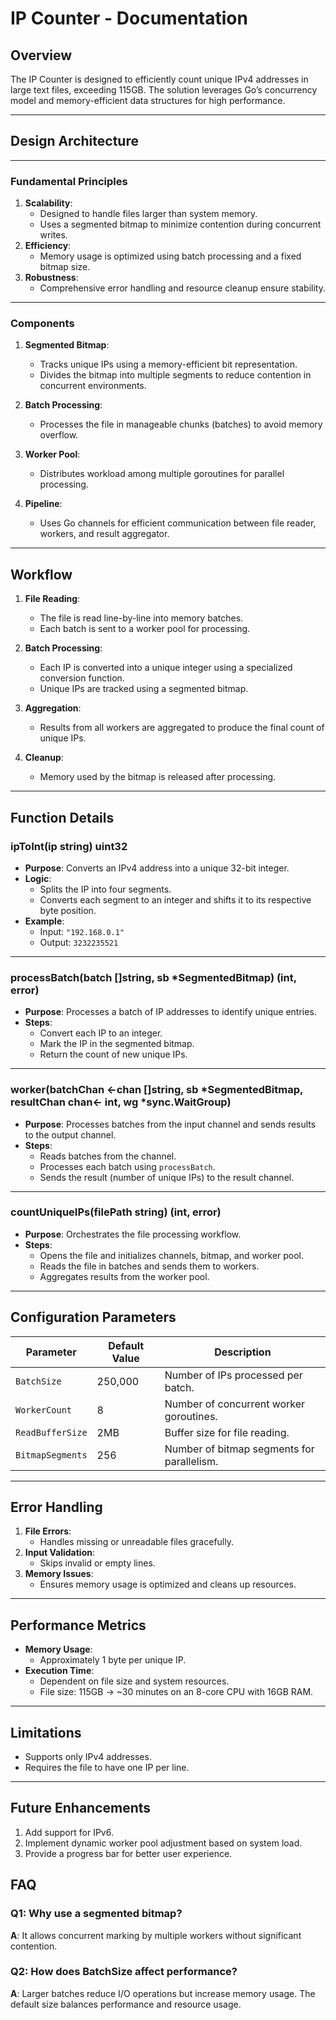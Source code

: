 # IP Counter - Documentation

## Overview

The IP Counter is designed to efficiently count unique IPv4 addresses in large text files, exceeding 115GB. The solution leverages Go’s concurrency model and memory-efficient data structures for high performance.

---

## Design Architecture

---
### Fundamental Principles
1. **Scalability**:
   - Designed to handle files larger than system memory. 
   - Uses a segmented bitmap to minimize contention during concurrent writes.
2. **Efficiency**:
   - Memory usage is optimized using batch processing and a fixed bitmap size.
3. **Robustness**:
   - Comprehensive error handling and resource cleanup ensure stability.

---
### Components
1. **Segmented Bitmap**:
   - Tracks unique IPs using a memory-efficient bit representation.
   - Divides the bitmap into multiple segments to reduce contention in concurrent environments.

2. **Batch Processing**:
   - Processes the file in manageable chunks (batches) to avoid memory overflow.

3. **Worker Pool**:
   - Distributes workload among multiple goroutines for parallel processing.

4. **Pipeline**:
   - Uses Go channels for efficient communication between file reader, workers, and result aggregator.

---
## Workflow

1. **File Reading**:
   - The file is read line-by-line into memory batches.
   - Each batch is sent to a worker pool for processing.

2. **Batch Processing**:
   - Each IP is converted into a unique integer using a specialized conversion function.
   - Unique IPs are tracked using a segmented bitmap.

3. **Aggregation**:
   - Results from all workers are aggregated to produce the final count of unique IPs.

4. **Cleanup**:
   - Memory used by the bitmap is released after processing.

---
## Function Details

### ipToInt(ip string) uint32

- **Purpose**: Converts an IPv4 address into a unique 32-bit integer.
- **Logic**:
  - Splits the IP into four segments.
  - Converts each segment to an integer and shifts it to its respective byte position.
- **Example**:
  - Input: `"192.168.0.1"`
  - Output: `3232235521`

---
### processBatch(batch []string, sb *SegmentedBitmap) (int, error)

- **Purpose**: Processes a batch of IP addresses to identify unique entries.
- **Steps**:
  - Convert each IP to an integer.
  - Mark the IP in the segmented bitmap.
  - Return the count of new unique IPs.

---
### worker(batchChan <-chan []string, sb *SegmentedBitmap, resultChan chan<- int, wg *sync.WaitGroup)

- **Purpose**: Processes batches from the input channel and sends results to the output channel.
- **Steps**:
  - Reads batches from the channel.
  - Processes each batch using `processBatch`.
  - Sends the result (number of unique IPs) to the result channel.

---
### countUniqueIPs(filePath string) (int, error)

- **Purpose**: Orchestrates the file processing workflow.
- **Steps**:
  - Opens the file and initializes channels, bitmap, and worker pool.
  - Reads the file in batches and sends them to workers.
  - Aggregates results from the worker pool.

---
## Configuration Parameters

| Parameter        | Default Value | Description                               |
|------------------|---------------|-------------------------------------------|
| `BatchSize`      | 250,000       | Number of IPs processed per batch.        |
| `WorkerCount`    | 8             | Number of concurrent worker goroutines.   |
| `ReadBufferSize` | 2MB           | Buffer size for file reading.             |
| `BitmapSegments` | 256           | Number of bitmap segments for parallelism.|

---
## Error Handling

1. **File Errors**:
   - Handles missing or unreadable files gracefully.
2. **Input Validation**:
   - Skips invalid or empty lines.
3. **Memory Issues**:
   - Ensures memory usage is optimized and cleans up resources.

---
## Performance Metrics

- **Memory Usage**:
  - Approximately 1 byte per unique IP.
- **Execution Time**:
  - Dependent on file size and system resources.
  - File size: 115GB → ~30 minutes on an 8-core CPU with 16GB RAM.

---
## Limitations

- Supports only IPv4 addresses.
- Requires the file to have one IP per line.

---
## Future Enhancements

1. Add support for IPv6.
2. Implement dynamic worker pool adjustment based on system load.
3. Provide a progress bar for better user experience.

## FAQ
### Q1: Why use a segmented bitmap?
**A**: It allows concurrent marking by multiple workers without significant contention.
### Q2: How does BatchSize affect performance?
**A**: Larger batches reduce I/O operations but increase memory usage. The default size balances performance and resource usage.